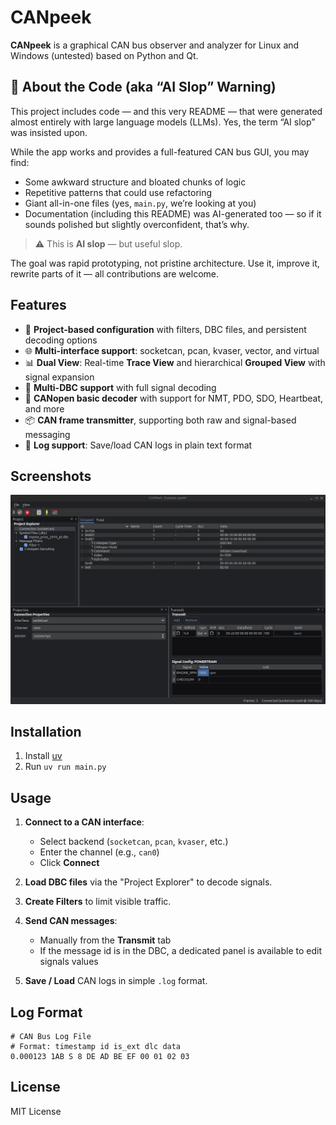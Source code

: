 # CANpeek

**CANpeek** is a graphical CAN bus observer and analyzer for Linux and Windows (untested) based on Python and Qt.

## 🤖 About the Code (aka “AI Slop” Warning)

This project includes code — and this very README — that were generated almost entirely with large language models (LLMs). Yes, the term “AI slop” was insisted upon.

While the app works and provides a full-featured CAN bus GUI, you may find:

* Some awkward structure and bloated chunks of logic
* Repetitive patterns that could use refactoring
* Giant all-in-one files (yes, `main.py`, we’re looking at you)
* Documentation (including this README) was AI-generated too — so if it sounds polished but slightly overconfident, that’s why.

> ⚠️ This is **AI slop** — but useful slop.

The goal was rapid prototyping, not pristine architecture. Use it, improve it, rewrite parts of it — all contributions are welcome.

## Features

- 🧩 **Project-based configuration** with filters, DBC files, and persistent decoding options
- 🌐 **Multi-interface support**: socketcan, pcan, kvaser, vector, and virtual
- 📊 **Dual View**: Real-time **Trace View** and hierarchical **Grouped View** with signal expansion
- 📁 **Multi-DBC support** with full signal decoding
- 🧠 **CANopen basic decoder** with support for NMT, PDO, SDO, Heartbeat, and more
- 📦 **CAN frame transmitter**, supporting both raw and signal-based messaging
- 📜 **Log support**: Save/load CAN logs in plain text format

## Screenshots

![screenshot](https://raw.githubusercontent.com/denis-jullien/CANPeek/refs/heads/master/screenshot.png)

## Installation

1. Install [uv](https://github.com/astral-sh/uv)
2. Run `uv run main.py`

## Usage

1. **Connect to a CAN interface**:

   * Select backend (`socketcan`, `pcan`, `kvaser`, etc.)
   * Enter the channel (e.g., `can0`)
   * Click **Connect**

2. **Load DBC files** via the "Project Explorer" to decode signals.

3. **Create Filters** to limit visible traffic.

4. **Send CAN messages**:

   * Manually from the **Transmit** tab
   * If the message id is in the DBC, a dedicated panel is available to edit signals values

5. **Save / Load** CAN logs in simple `.log` format.

## Log Format

```text
# CAN Bus Log File
# Format: timestamp id is_ext dlc data
0.000123 1AB S 8 DE AD BE EF 00 01 02 03
```

## License

MIT License
